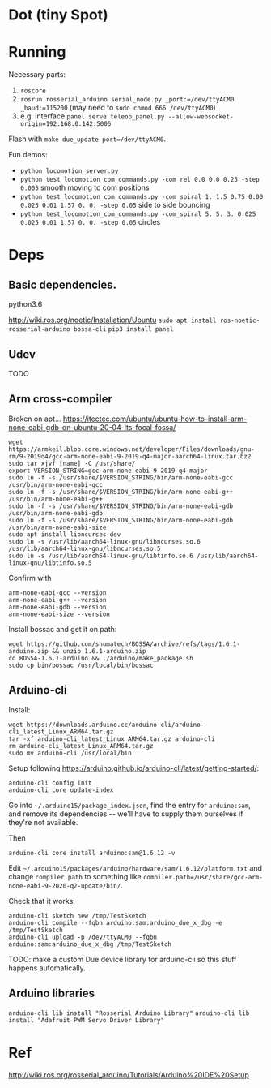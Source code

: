 # Dot (tiny Spot)

# Running

Necessary parts:
1) `roscore`
2) `rosrun rosserial_arduino serial_node.py _port:=/dev/ttyACM0 _baud:=115200` (may need to `sudo chmod 666 /dev/ttyACM0`)
3) e.g. interface `panel serve teleop_panel.py --allow-websocket-origin=192.168.0.142:5006`

Flash with `make due_update port=/dev/ttyACM0`.

Fun demos:
- `python locomotion_server.py`
- `python test_locomotion_com_commands.py -com_rel 0.0 0.0 0.25 -step 0.005` smooth moving to com positions
- `python test_locomotion_com_commands.py -com_spiral 1. 1.5 0.75 0.00 0.025 0.01 1.57 0. 0. -step 0.05` side to side bouncing
- `python test_locomotion_com_commands.py -com_spiral 5. 5. 3. 0.025 0.025 0.01 1.57 0. 0. -step 0.05` circles

# Deps

## Basic dependencies.

python3.6

http://wiki.ros.org/noetic/Installation/Ubuntu
`sudo apt install ros-noetic-rosserial-arduino bossa-cli`
`pip3 install panel`

## Udev

TODO


## Arm cross-compiler

Broken on apt...
https://itectec.com/ubuntu/ubuntu-how-to-install-arm-none-eabi-gdb-on-ubuntu-20-04-lts-focal-fossa/

```
wget https://armkeil.blob.core.windows.net/developer/Files/downloads/gnu-rm/9-2019q4/gcc-arm-none-eabi-9-2019-q4-major-aarch64-linux.tar.bz2
sudo tar xjvf [name] -C /usr/share/
export VERSION_STRING=gcc-arm-none-eabi-9-2019-q4-major
sudo ln -f -s /usr/share/$VERSION_STRING/bin/arm-none-eabi-gcc /usr/bin/arm-none-eabi-gcc 
sudo ln -f -s /usr/share/$VERSION_STRING/bin/arm-none-eabi-g++ /usr/bin/arm-none-eabi-g++
sudo ln -f -s /usr/share/$VERSION_STRING/bin/arm-none-eabi-gdb /usr/bin/arm-none-eabi-gdb
sudo ln -f -s /usr/share/$VERSION_STRING/bin/arm-none-eabi-gdb /usr/bin/arm-none-eabi-size
sudo apt install libncurses-dev
sudo ln -s /usr/lib/aarch64-linux-gnu/libncurses.so.6 /usr/lib/aarch64-linux-gnu/libncurses.so.5
sudo ln -s /usr/lib/aarch64-linux-gnu/libtinfo.so.6 /usr/lib/aarch64-linux-gnu/libtinfo.so.5
```

Confirm with
```
arm-none-eabi-gcc --version
arm-none-eabi-g++ --version
arm-none-eabi-gdb --version
arm-none-eabi-size --version
```

Install bossac and get it on path:
```
wget https://github.com/shumatech/BOSSA/archive/refs/tags/1.6.1-arduino.zip && unzip 1.6.1-arduino.zip
cd BOSSA-1.6.1-arduino && ./arduino/make_package.sh
sudo cp bin/bossac /usr/local/bin/bossac
```


## Arduino-cli
Install:
```
wget https://downloads.arduino.cc/arduino-cli/arduino-cli_latest_Linux_ARM64.tar.gz
tar -xf arduino-cli_latest_Linux_ARM64.tar.gz arduino-cli
rm arduino-cli_latest_Linux_ARM64.tar.gz
sudo mv arduino-cli /usr/local/bin
```

Setup following https://arduino.github.io/arduino-cli/latest/getting-started/:
```
arduino-cli config init
arduino-cli core update-index
```

Go into `~/.arduino15/package_index.json`, find the entry for `arduino:sam`, and remove
its dependencies -- we'll have to supply them ourselves if they're not available.

Then
```
arduino-cli core install arduino:sam@1.6.12 -v
```

Edit `~/.arduino15/packages/arduino/hardware/sam/1.6.12/platform.txt` and change `compiler.path`
to something like `compiler.path=/usr/share/gcc-arm-none-eabi-9-2020-q2-update/bin/`.

Check that it works:
```
arduino-cli sketch new /tmp/TestSketch
arduino-cli compile --fqbn arduino:sam:arduino_due_x_dbg -e /tmp/TestSketch
arduino-cli upload -p /dev/ttyACM0 --fqbn arduino:sam:arduino_due_x_dbg /tmp/TestSketch
```

TODO: make a custom Due device library for arduino-cli so this stuff happens automatically.

## Arduino libraries

`arduino-cli lib install "Rosserial Arduino Library"`
`arduino-cli lib install "Adafruit PWM Servo Driver Library"`

# Ref
http://wiki.ros.org/rosserial_arduino/Tutorials/Arduino%20IDE%20Setup